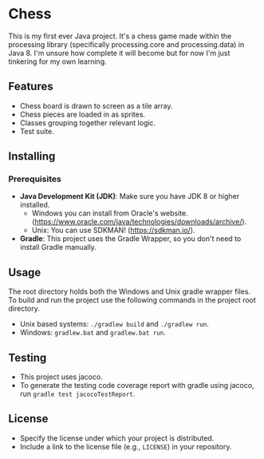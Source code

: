 # Chess

This is my first ever Java project. It's a chess game made within the processing library (specifically processing.core and processing.data) in Java 8. 
I'm unsure how complete it will become but for now I'm just tinkering for my own learning. 

## Features

- Chess board is drawn to screen as a tile array.
- Chess pieces are loaded in as sprites.
- Classes grouping together relevant logic.
- Test suite. 

## Installing

### Prerequisites

- **Java Development Kit (JDK)**: Make sure you have JDK 8 or higher installed.
  - Windows you can install from Oracle's website. (https://www.oracle.com/java/technologies/downloads/archive/).
  - Unix: You can use SDKMAN! (https://sdkman.io/).
- **Gradle**: This project uses the Gradle Wrapper, so you don't need to install Gradle manually.

## Usage
The root directory holds both the Windows and Unix gradle wrapper files. To build and run the 
project use the following commands in the project root directory. 
- Unix based systems: `./gradlew build` and  `./gradlew run`.
- Windows: `gradlew.bat` and `gradlew.bat run`.

## Testing 
- This project uses jacoco.
- To generate the testing code coverage report with gradle using jacoco, run
`gradle test jacocoTestReport`.

## License

- Specify the license under which your project is distributed.
- Include a link to the license file (e.g., `LICENSE`) in your repository.

